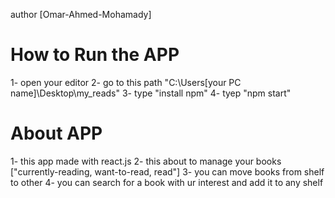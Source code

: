 author [Omar-Ahmed-Mohamady]

# How to Run the APP
1- open your editor
2- go to this path "C:\Users\[your PC name]\Desktop\my_reads"
3- type "install npm"
4- tyep "npm start"

# About APP
1- this app made with react.js
2- this about to manage your books ["currently-reading, want-to-read, read"]
3- you can move books from shelf to other
4- you can search for a book with ur interest and add it to any shelf